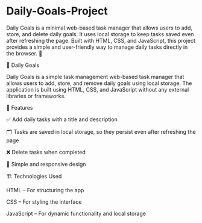# Daily-Goals-Project
Daily Goals is a minimal web-based task manager that allows users to add, store, and delete daily goals. It uses local storage to keep tasks saved even after refreshing the page. Built with HTML, CSS, and JavaScript, this project provides a simple and user-friendly way to manage daily tasks directly in the browser. 🚀

📝 Daily Goals

Daily Goals is a simple task management web-based task manager that allows users to add, store, and remove daily goals using local storage. The application is built using HTML, CSS, and JavaScript without any external libraries or frameworks.

🚀 Features

✅ Add daily tasks with a title and description

🗂️ Tasks are saved in local storage, so they persist even after refreshing the page

❌ Delete tasks when completed

🎨 Simple and responsive design

🏗️ Technologies Used

HTML – For structuring the app

CSS – For styling the interface

JavaScript – For dynamic functionality and local storage
